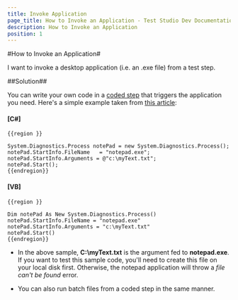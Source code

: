 ```yaml
---
title: Invoke Application
page_title: How to Invoke an Application - Test Studio Dev Documentation
description: How to Invoke an Application
position: 1
---
```

#How to Invoke an Application#

I want to invoke a desktop application (i.e. an .exe file) from a test step.

##Solution##

You can write your own code in a <a href="/code-in-test/features-in-code#Coded-Step" target="_blank">coded step</a> that triggers the application you need. Here's a simple example taken from <a href="http://www.csharp-station.com/HowTo/ProcessStart.aspx" target="_blank">this article</a>:

#### __[C#]__

    {{region }}

    System.Diagnostics.Process notePad = new System.Diagnostics.Process();
    notePad.StartInfo.FileName   = "notepad.exe";
    notePad.StartInfo.Arguments = @"c:\myText.txt";
    notePad.Start();
    {{endregion}}

#### __[VB]__

    {{region }}

    Dim notePad As New System.Diagnostics.Process()
    notePad.StartInfo.FileName = "notepad.exe"
    notePad.StartInfo.Arguments = "c:\myText.txt"
    notePad.Start()
    {{endregion}}

* In the above sample, **C:\myText.txt** is the argument fed to **notepad.exe**. If you want to test this sample code, you'll need to create this file on your local disk first. Otherwise, the notepad application will throw a *file can't be found* error.

* You can also run batch files from a coded step in the same manner.


